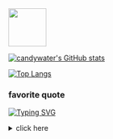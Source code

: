 
<image src="./candywater.png" height=75 />

<!-- [![Typing SVG](https://readme-typing-svg.herokuapp.com?color=%23000000&lines=Hi+here+is+my+cyber+space!)](https://git.io/typing-svg) -->

[![candywater's GitHub stats](https://github-readme-stats.vercel.app/api?username=candywater&count_private=true&show_icons=true&theme=graywhite&hide=issues,contribs&rank_icon=github)](https://github.com/anuraghazra/github-readme-stats)

[![Top Langs](https://github-readme-stats.vercel.app/api/top-langs/?username=candywater&layout=compact)](https://github.com/anuraghazra/github-readme-stats)

<!--
**candywater/candywater** is a ✨ _special_ ✨ repository because its `README.md` (this file) appears on your GitHub profile.
[![Top Langs](https://github-readme-stats.vercel.app/api/top-langs/?username=candywater)](https://github.com/anuraghazra/github-readme-stats)

Here are some ideas to get you started:

- 🔭 I’m currently working on ...
- 🌱 I’m currently learning ...
- 👯 I’m looking to collaborate on ...
- 🤔 I’m looking for help with ...
- 💬 Ask me about ...
- 📫 How to reach me: ...
- 😄 Pronouns: ...
- ⚡ Fun fact: ...
-->


### favorite quote
[![Typing SVG](https://readme-typing-svg.herokuapp.com?font=-apple-system%2CBlinkMacSystemFont%2C%22Segoe+UI%22%2CHelvetica%2CArial%2Csans-serif%2C%22Apple+Color+Emoji%22%2C%22Segoe+UI+Emoji%22&color=%23000000&size=16&width=700&lines=%E2%80%9C%E8%99%BD%E7%84%B6%E7%9E%8E%E5%AD%90%E6%84%9F%E6%83%85%E5%A4%B1%E8%B4%A5%EF%BC%8C%E4%BD%86%E5%9C%A8%E6%AD%A4%E5%90%8E%E7%A7%89%E7%83%9B%E5%A4%9C%E8%81%8A%E4%B8%AD%E6%95%99%E4%BC%9A%E6%88%91%E5%BE%88%E5%A4%9A%E4%B8%9C%E8%A5%BF%E3%80%82;%E6%AF%94%E5%A6%82%EF%BC%9A%E5%AD%A6%E4%BC%9A%E8%87%AA%E6%88%91%E6%AC%BA%E9%AA%97%EF%BC%8C%E6%95%A2%E4%BA%8E%E9%9D%A2%E5%AF%B9%E8%87%AA%E5%B7%B1%E6%9C%80%E6%97%A0%E8%80%BB%E7%9A%84%E5%BF%B5%E5%A4%B4%EF%BC%8C;%E6%95%A2%E4%BA%8E%E8%A1%8C%E5%8A%A8%EF%BC%8C%E8%BF%87%E5%90%8E%E8%AF%B4%E5%AE%9E%E8%AF%9D%E3%80%82%E5%87%A1%E4%BA%8B%E6%83%B3%E5%81%9A%E5%B0%B1%E5%81%9A%EF%BC%8C%E6%83%B3%E5%A4%AA%E5%A4%9A%E6%B2%A1%E7%94%A8%E3%80%82;%E6%89%93%E6%9E%B6%E4%B8%80%E5%AE%9A%E8%A6%81%E6%9C%89%E6%B0%94%E5%8A%BF%EF%BC%8C%E4%B8%80%E6%97%A6%E5%8A%A8%E6%89%8B%EF%BC%8C%E5%85%88%E7%8E%AF%E8%A7%86%E5%9B%9B%E5%91%A8%EF%BC%8C;%E7%94%AD%E7%AE%A1%E7%9C%8B%E8%A7%81%E4%BB%80%E4%B9%88%EF%BC%8C%E8%B6%8A%E4%B8%8D%E6%95%A2%E6%8B%BF%E7%9A%84%E5%B0%B1%E8%B6%8A%E8%A6%81%E5%86%B2%E4%B8%8A%E6%8B%BF%E8%B5%B7%E6%9D%A5%EF%BC%8C%E6%B0%94%E5%8A%BF%E4%B8%8A%E7%BB%9D%E5%AF%B9%E8%A6%81%E5%85%88%E5%8E%8B%E8%BF%87%E5%AF%B9%E6%96%B9%E3%80%82;%E5%8F%A6%E5%A4%96%E5%BE%88%E5%A4%9A%E4%BB%A5%E5%89%8D%E6%83%B3%E8%BF%87%E7%9A%84%E7%83%A6%E6%81%BC%EF%BC%8C%E7%9C%9F%E6%AD%A3%E5%8E%BB%E9%9D%A2%E5%AF%B9%E6%97%B6%E5%B9%B6%E4%B8%8D%E9%9A%BE%E8%BF%87%E3%80%82;%E5%8D%B3%E4%BD%BF%E5%92%8C%E7%8C%B4%E5%AD%90%E5%8D%95%E6%8C%91CS%EF%BC%8C%E6%8A%8A%E6%8A%8A%E8%A2%AB%E4%BB%96%E6%89%8B%E6%9E%AA%E7%88%86%E5%A4%B4%EF%BC%8C%E4%B9%9F%E5%88%AB%E5%AF%B9%E4%BB%96%E5%A4%A7%E5%96%8A%E5%A4%A7%E5%8F%AB%EF%BC%8C;%E5%85%B6%E5%AE%9E%E5%9C%A8%E7%B2%BE%E7%A5%9E%E4%B8%8A%EF%BC%8C%E5%B7%B2%E7%BB%8F%E5%BC%BA%E5%A5%B8%E4%BA%86%E7%8C%B4%E5%AD%90%E3%80%82%E2%80%9D+from+%E5%B0%8F%E8%AF%B4%E3%80%8A%E9%80%9B%E8%8D%A1%C2%B7%E7%AC%AC%E4%B8%89%E5%8D%B7%C2%B7%E7%9E%8E%E5%AD%90%E3%80%8B)](https://git.io/typing-svg)
<details>
  <summary>click here</summary>
  
  >“虽然瞎子感情失败，但在此后秉烛夜聊中教会我很多东西。比如：学会自我欺骗，敢于面对自己最无耻的念头，敢于行动，过后说实话。凡是想做就做，想太多没用。打架一定要有气势，一旦动手，先环视四周，甭管看见什么，越不敢拿的就越要冲上拿起来，气势上绝对要先压过对方。另外很多以前想过的烦恼，真正去面对时并不难过。即使和猴子单挑CS，把把被他手枪爆头，也别对他大喊大叫，其实在精神上，已经强奸了猴子。”
  from 小说《逛荡·第三卷·瞎子》
</details>


